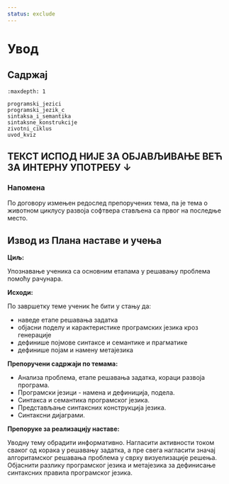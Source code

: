 ```yaml
---
status: exclude
---
```

# Увод

## Садржај

```{toctree}
:maxdepth: 1

programski_jezici
programski_jezik_c
sintaksa_i_semantika
sintaksne_konstrukcije
zivotni_ciklus
uvod_kviz
```

## ТЕКСТ ИСПОД НИЈЕ ЗА ОБЈАВЉИВАЊЕ ВЕЋ ЗА ИНТЕРНУ УПОТРЕБУ ↓

### Напомена

По договору измењен редослед препоручених тема, па је тема о животном циклусу
развоја софтвера стављена са првог на последње место.

## Извод из Плана наставе и учења

**Циљ:**

Упознавање ученика са основним етапама у решавању проблема помоћу рачунара.

**Исходи:**

По завршетку теме ученик ће бити у стању да:

- наведе етапе решавања задатка
- објасни поделу и карактеристике програмских језика кроз генерације
- дефинише појмове синтаксе и семантике и прагматике
- дефинише појам и намену метајезика

**Препоручени садржаји по темама:**

- Анализа проблема, етапе решавања задатка, кораци развоја програма.
- Програмски језици - намена и дефиниција, подела.
- Синтакса и семантика програмског језика.
- Представљање синтаксних конструкција језика.
- Синтаксни дијаграми.

**Препоруке за реализацију наставе:**

Уводну тему обрадити информативно. Нагласити активности током сваког од корака
у решавању задатка, а пре свега нагласити значај алгоритамског решавања
проблема у сврху визуелизације решења. Објаснити разлику програмског језика и
метајезика за дефинисање синтаксних правила програмског језика.
